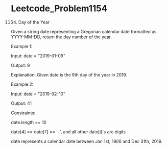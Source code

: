 # Leetcode_Problem1154




1154. Day of the Year



Given a string date representing a Gregorian calendar date formatted as YYYY-MM-DD, return the day number of the year.

 

Example 1:




Input: date = "2019-01-09"




Output: 9



Explanation: Given date is the 9th day of the year in 2019.




Example 2:




Input: date = "2019-02-10"




Output: 41
 




Constraints:




date.length == 10




date[4] == date[7] == '-', and all other date[i]'s are digits





date represents a calendar date between Jan 1st, 1900 and Dec 31th, 2019.
